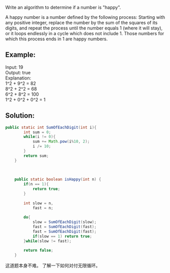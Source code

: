 Write an algorithm to determine if a number is "happy".

A happy number is a number defined by the following process: Starting with any positive integer, replace the number by the sum of the squares of its digits, and repeat the process until the number equals 1 (where it will stay), or it loops endlessly in a cycle which does not include 1. Those numbers for which this process ends in 1 are happy numbers.

## Example:   
Input: 19   
Output: true   
Explanation:    
1^2 + 9^2 = 82   
8^2 + 2^2 = 68    
6^2 + 8^2 = 100   
1^2 + 0^2 + 0^2 = 1   


## Solution:
```java
public static int SumOfEachDigit(int i){
		int sum = 0;
		while(i != 0){
			sum += Math.pow(i%10, 2);
			i /= 10;
		}
		return sum;
	}
	
	
	
    public static boolean isHappy(int n) {
    	if(n == 1){
    		return true;
    	}
    	
        int slow = n,
        	fast = n;
        
        do{
        	slow = SumOfEachDigit(slow);
        	fast = SumOfEachDigit(fast);
        	fast = SumOfEachDigit(fast);
        	if(slow == 1) return true;
        }while(slow != fast);
        
        return false;     
    }
```
这道题本身不难。 了解一下如何对付无限循环。
